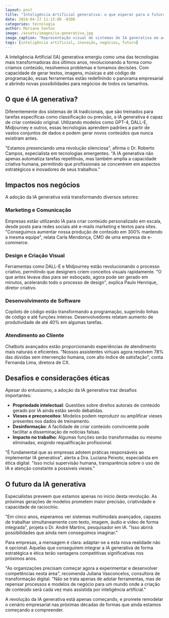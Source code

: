 ```yaml
---
layout: post
title: "Inteligência Artificial generativa: o que esperar para o futuro dos negócios"
date: 2024-04-27 11:15:00 -0300
categories: tecnologia
author: Mariana Santos
image: /assets/images/ia-generativa.jpg
image_caption: "Representação visual de sistemas de IA generativa em ação"
tags: [inteligência artificial, inovação, negócios, futuro]
---
```


A Inteligência Artificial (IA) generativa emergiu como uma das tecnologias mais transformadoras dos últimos anos, revolucionando a forma como criamos conteúdo, resolvemos problemas e tomamos decisões. Com capacidade de gerar textos, imagens, músicas e até código de programação, essas ferramentas estão redefinindo o panorama empresarial e abrindo novas possibilidades para negócios de todos os tamanhos.

## O que é IA generativa?

Diferentemente dos sistemas de IA tradicionais, que são treinados para tarefas específicas como classificação ou previsão, a IA generativa é capaz de criar conteúdo original. Utilizando modelos como GPT-4, DALL-E, Midjourney e outros, essas tecnologias aprendem padrões a partir de vastos conjuntos de dados e podem gerar novos conteúdos que nunca existiram antes.

"Estamos presenciando uma revolução silenciosa", afirma o Dr. Roberto Campos, especialista em tecnologias emergentes. "A IA generativa não apenas automatiza tarefas repetitivas, mas também amplia a capacidade criativa humana, permitindo que profissionais se concentrem em aspectos estratégicos e inovadores de seus trabalhos."

## Impactos nos negócios

A adoção da IA generativa está transformando diversos setores:

### Marketing e Comunicação

Empresas estão utilizando IA para criar conteúdo personalizado em escala, desde posts para redes sociais até e-mails marketing e textos para sites. "Conseguimos aumentar nossa produção de conteúdo em 300% mantendo a mesma equipe", relata Carla Mendonça, CMO de uma empresa de e-commerce.

### Design e Criação Visual

Ferramentas como DALL-E e Midjourney estão revolucionando o processo criativo, permitindo que designers criem conceitos visuais rapidamente. "O que antes levava dias para ser esboçado, agora pode ser gerado em minutos, acelerando todo o processo de design", explica Paulo Henrique, diretor criativo.

### Desenvolvimento de Software

Copilots de código estão transformando a programação, sugerindo linhas de código e até funções inteiras. Desenvolvedores relatam aumento de produtividade de até 40% em algumas tarefas.

### Atendimento ao Cliente

Chatbots avançados estão proporcionando experiências de atendimento mais naturais e eficientes. "Nossos assistentes virtuais agora resolvem 78% das dúvidas sem intervenção humana, com alto índice de satisfação", conta Fernanda Lima, diretora de CX.

## Desafios e considerações éticas

Apesar do entusiasmo, a adoção da IA generativa traz desafios importantes:

- **Propriedade intelectual**: Questões sobre direitos autorais de conteúdo gerado por IA ainda estão sendo debatidas.
- **Vieses e preconceitos**: Modelos podem reproduzir ou amplificar vieses presentes nos dados de treinamento.
- **Desinformação**: A facilidade de criar conteúdo convincente pode facilitar a disseminação de notícias falsas.
- **Impacto no trabalho**: Algumas funções serão transformadas ou mesmo eliminadas, exigindo requalificação profissional.

"É fundamental que as empresas adotem práticas responsáveis ao implementar IA generativa", alerta a Dra. Luciana Peixoto, especialista em ética digital. "Isso inclui supervisão humana, transparência sobre o uso de IA e atenção constante a possíveis vieses."

## O futuro da IA generativa

Especialistas preveem que estamos apenas no início desta revolução. As próximas gerações de modelos prometem maior precisão, criatividade e capacidade de raciocínio.

"Em cinco anos, esperamos ver sistemas multimodais avançados, capazes de trabalhar simultaneamente com texto, imagem, áudio e vídeo de forma integrada", projeta o Dr. André Martins, pesquisador em IA. "Isso abrirá possibilidades que ainda nem conseguimos imaginar."

Para empresas, a mensagem é clara: adaptar-se a esta nova realidade não é opcional. Aquelas que conseguirem integrar a IA generativa de forma estratégica e ética terão vantagens competitivas significativas nos próximos anos.

"As organizações precisam começar agora a experimentar e desenvolver competências nesta área", recomenda Juliana Vasconcelos, consultora de transformação digital. "Não se trata apenas de adotar ferramentas, mas de repensar processos e modelos de negócio para um mundo onde a criação de conteúdo será cada vez mais assistida por inteligência artificial."

A revolução da IA generativa está apenas começando, e promete remodelar o cenário empresarial nas próximas décadas de formas que ainda estamos começando a compreender.
